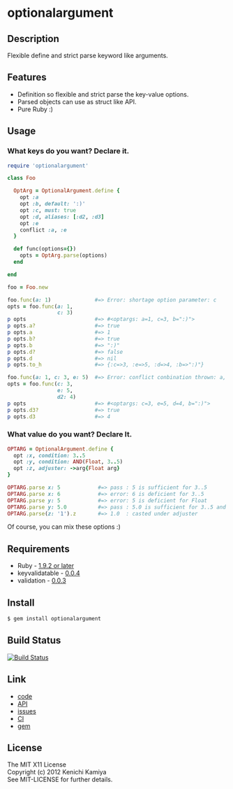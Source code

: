 optionalargument
=================

Description
-----------

Flexible define and strict parse keyword like arguments.

Features
--------

* Definition so flexible and strict parse the key-value options.
* Parsed objects can use as struct like API.
* Pure Ruby :)

Usage
-----

### What keys do you want? Declare it.

```ruby
require 'optionalargument'

class Foo

  OptArg = OptionalArgument.define {
    opt :a
    opt :b, default: ':)'
    opt :c, must: true
    opt :d, aliases: [:d2, :d3]
    opt :e
    conflict :a, :e
  }

  def func(options={})
    opts = OptArg.parse(options)
  end

end

foo = Foo.new

foo.func(a: 1)              #=> Error: shortage option parameter: c
opts = foo.func(a: 1,
                c: 3)   
p opts                      #=> #<optargs: a=1, c=3, b=":)">
p opts.a?                   #=> true
p opts.a                    #=> 1
p opts.b?                   #=> true
p opts.b                    #=> ":)"
p opts.d?                   #=> false
p opts.d                    #=> nil
p opts.to_h                 #=> {:c=>3, :e=>5, :d=>4, :b=>":)"}

foo.func(a: 1, c: 3, e: 5)  #=> Error: conflict conbination thrown: a, e
opts = foo.func(c: 3,
                e: 5,
                d2: 4) 
p opts                      #=> #<optargs: c=3, e=5, d=4, b=":)">
p opts.d3?                  #=> true
p opts.d3                   #=> 4
```

### What value do you want? Declare It.

```ruby
OPTARG = OptionalArgument.define {
  opt :x, condition: 3..5
  opt :y, condition: AND(Float, 3..5)
  opt :z, adjuster: ->arg{Float arg}
}

OPTARG.parse x: 5            #=> pass : 5 is sufficient for 3..5
OPTARG.parse x: 6            #=> error: 6 is deficient for 3..5 
OPTARG.parse y: 5            #=> error: 5 is deficient for Float
OPTARG.parse y: 5.0          #=> pass : 5.0 is sufficient for 3..5 and Float
OPTARG.parse(z: '1').z       #=> 1.0  : casted under adjuster
```

Of course, you can mix these options :)

Requirements
-------------

* Ruby - [1.9.2 or later](http://travis-ci.org/#!/kachick/optionalargument)
* keyvalidatable - [0.0.4](https://github.com/kachick/keyvalidatable)
* validation - [0.0.3](https://github.com/kachick/validation)

Install
-------

```bash
$ gem install optionalargument
```

Build Status
-------------

[![Build Status](https://secure.travis-ci.org/kachick/optionalargument.png)](http://travis-ci.org/kachick/optionalargument)

Link
----

* [code](https://github.com/kachick/optionalargument)
* [API](http://kachick.github.com/optionalargument/yard/frames.html)
* [issues](https://github.com/kachick/optionalargument/issues)
* [CI](http://travis-ci.org/#!/kachick/optionalargument)
* [gem](https://rubygems.org/gems/optionalargument)

License
--------

The MIT X11 License  
Copyright (c) 2012 Kenichi Kamiya  
See MIT-LICENSE for further details.


